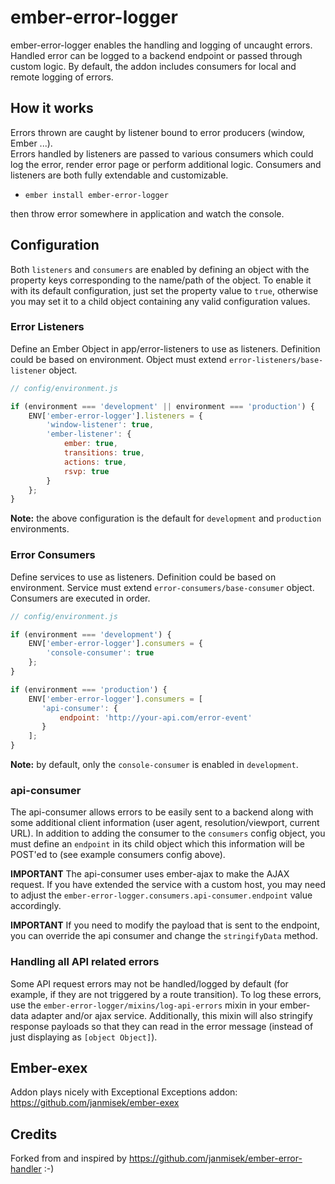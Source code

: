 # ember-error-logger

ember-error-logger enables the handling and logging of uncaught errors. Handled error can be logged to a backend endpoint or passed through custom logic. By default, the addon includes consumers for local and remote logging of errors.

## How it works
Errors thrown are caught by listener bound to error producers (window, Ember ...).  
Errors handled by listeners are passed to various consumers which could log the error, render error page or
perform additional logic. Consumers and listeners are both fully extendable and customizable.


* `ember install ember-error-logger`

then throw error somewhere in application and watch the console.

## Configuration

Both `listeners` and `consumers` are enabled by defining an object with the property keys corresponding to the name/path of the object. To enable it with its default configuration, just set the property value to `true`, otherwise you may set it to a child object containing any valid configuration values.

### Error Listeners

Define an Ember Object in app/error-listeners to use as listeners.
Definition could be based on environment.
Object must extend `error-listeners/base-listener` object.

```javascript
// config/environment.js

if (environment === 'development' || environment === 'production') {
    ENV['ember-error-logger'].listeners = {
        'window-listener': true,
        'ember-listener': {
            ember: true,
            transitions: true,
            actions: true,
            rsvp: true
        }
    };
}
```
**Note:** the above configuration is the default for `development` and `production` environments.

### Error Consumers

Define services to use as listeners.
Definition could be based on environment.
Service must extend `error-consumers/base-consumer` object.
Consumers are executed in order.

```javascript
// config/environment.js

if (environment === 'development') {
    ENV['ember-error-logger'].consumers = {
        'console-consumer': true
    };
}

if (environment === 'production') {
    ENV['ember-error-logger'].consumers = [
       'api-consumer': {
           endpoint: 'http://your-api.com/error-event'
       }
    ];
}
```
**Note:** by default, only the `console-consumer` is enabled in `development`.

### api-consumer

The api-consumer allows errors to be easily sent to a backend along with some additional client information (user agent, resolution/viewport, current URL). In addition to adding the consumer to the `consumers` config object, you must define an `endpoint` in its child object which this information will be POST'ed to (see example consumers config above).

**IMPORTANT** The api-consumer uses ember-ajax to make the AJAX request. If you have extended the service with a custom host, you may need to adjust the `ember-error-logger.consumers.api-consumer.endpoint` value accordingly.

**IMPORTANT**
If you need to modify the payload that is sent to the endpoint, you can override the api consumer and change the `stringifyData` method.

### Handling all API related errors

Some API request errors may not be handled/logged by default (for example, if they are not triggered by a route transition). To log these errors, use the `ember-error-logger/mixins/log-api-errors` mixin in your ember-data adapter and/or ajax service. Additionally, this mixin will also stringify response payloads so that they can read in the error message (instead of just displaying as `[object Object]`).

## Ember-exex

Addon plays nicely with Exceptional Exceptions addon: https://github.com/janmisek/ember-exex

## Credits

Forked from and inspired by https://github.com/janmisek/ember-error-handler :-)
